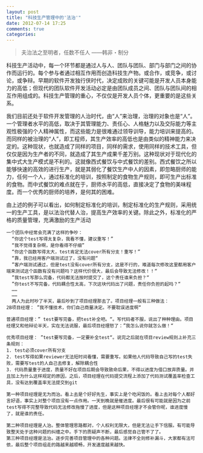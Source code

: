 ```yaml
---
layout: post
title: "科技生产管理中的'法治'"
date: 2012-07-14 17:25
comments: true
categories: 
---
```


> 夫治法之至明者，任数不任人 
>                  ——韩非・制分

科技生产活动中，每一个环节都是通过人与人、团队与团队、部门与部门之间的协作而运行的。每个参与者通过相互作用而创造科技生产物。或合作，或竞争，或讨论，或争辩。早期的软件开发独行侠时代，决定成败的关键可能是开发人员本身能力的高低；但现代的团队软件开发活动必定是由团队成员之间、团队与团队间的相互作用组成的。科技生产管理的重心，不仅仅是开发人员个体，更重要的是这些关系。

我们目前还处于软件开发管理的人治时代，由“人”来治理，治理的对象也是“人”。一个管理者水平的高低，取决于其管理能力、责任心、人格魅力以及交际能力等主观性极强的个人精神属性，而这些能力是很难通过领导训导，能力培训来提高的。而同样的被治理的“人”，即工程师，其生产效率的高低也是由类似的精神能力来决定的。这种现状，也就造成了同样的项目，同样的需求，使用同样的技术工具，但仅仅是因为生产者的不同，就造成了其生产成果千差万别。这种现状对于现代化的集中式大生产模式是不利的。这就像西式餐饮与中式餐饮的差别。西式餐饮之所以能够快速的高效的进行生产，就是其弱化了餐饮生产中人的因素，即忽略厨师的能力，任何一个人，通过标准化的培训，按照制定的食物生产规则，即可生产出标准的食物。而中式餐饮的难点就在于，厨师水平的高低，直接决定了食物的美味程度。而一个优秀的厨师的培养，是何其的困难。

由上述的例子可以看出，如何制定标准化的培训，制定标准化的生产规则，采用统一的生产工具，是以法治代替人治，提高生产效率的关键。除此之外，标准化的严格的质量管理，充满激励的生产活动



	一个团队中经常会充满了这样的争吵：
      “你这个test写得太复杂，我看不懂，建议重写！”
      “我不觉得复杂啊，是你看得不仔细”
      “你这个函数写得太大，test肯定无法cover所有分支！重写！”
      “靠，我已经用客户端测试过了，没有问题“
      ”客户端测试通过，但是test没有cover所有分支，这是不行的，难道每次修改这里都用客户端来测试这个函数有没有问题吗？这样代价很大，最后会导致无法修改！！“
      ”我test写那么完备，代码都无法按时提交了，这个责任谁来负担？“
      ”你test不写完备，代码耦合性太高，下次这块代码出了问题，责任你负担的起吗？“
      ……
      ……
      两人为此时吵了半天，最后吵到了项目经理那去了。项目经理一般有三种做法：
	2B项目经理： ”我不懂技术，你们自己商量决定。不要耽误进度啊“
	 
	普通项目经理：” test要写完备，把test补全吧。“。写代码者不服，说出了种种理由。项目经理又和他辩论半天，实在无法说服，最后项目经理怒了：”我怎么说你就怎么做！“
 
	优秀项目经理： ”test要写完备，一定要补全test“。说完之后就在项目review规则上补充三条规则：
	1. test必须cover所有分支
	2. test写得如果reviewer无法短时间看懂，需要重写。如果他人代码导致自己写的test失败，需要写test的人自己去修复，解除耦合性
	3. 代码质量重于进度，质量不好在项目后期会导致致命后果，不得以进度为借口放弃质量。并且加上为什么这样规定的原因，之后，项目经理在代码提交流程上添加了代码测试覆盖率检查工具，没有达到覆盖率无法提交到git
 
	第一种项目经理是无为而治。看上去是个好好先生，事实上是个吃闲饭的。看上去对每个人都好言好语，事实上对整个项目没有一点作用。一天到晚就是催进度。最后很有可能就是因为之前test写得不完整导致代码无法修改拖慢了进度，但是这种项目经理才不会管你呢，谁进度慢了，就是谁的责任。
	
	第二种项目经理是人治。整体管理思路都对，个人权利无限大，但是无法让手下信服。有可能导致整天处于这种问题的纠缠之中。手下的质疑声不断，最后感觉自己管不了了。
	第三种项目经理是法治。逐步完善项目管理中的各种问题。法律不全则修补漏斗，大家都有法可依，最后整个项目组走的路越来越顺畅，开发速度越来越快。